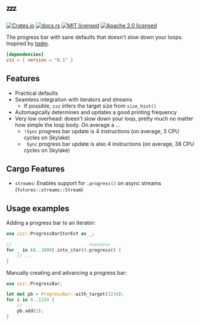 💤
===

[![Crates.io][crates-badge]][crates-url]
[![docs.rs][docs-badge]][docs-url]
[![MIT licensed][mit-badge]][mit-url]
[![Apache 2.0 licensed][apache-badge]][apache-url]

The progress bar with sane defaults that doesn't slow down your loops. Inspired by [tqdm].

[crates-badge]: https://img.shields.io/crates/v/zzz.svg
[crates-url]: https://crates.io/crates/zzz
[docs-badge]: https://docs.rs/zzz/badge.svg
[docs-url]: https://docs.rs/zzz/
[mit-badge]: https://img.shields.io/badge/license-MIT-blue.svg
[mit-url]: LICENSE-MIT
[apache-badge]: https://img.shields.io/badge/license-Apache%202.0-blue.svg
[apache-url]: LICENSE-APACHE
[tqdm]: https://github.com/tqdm/tqdm.git

```toml
[dependencies]
zzz = { version = "0.1" }
```

## Features

- Practical defaults
- Seamless integration with iterators and streams
  - If possible, `zzz` infers the target size from `size_hint()`
- Automagically determines and updates a good printing frequency
- Very low overhead: doesn't slow down your loop, pretty much no matter how simple the loop body. On average a ...
    - `!Sync` progress bar update is 4 instructions (on average, 3 CPU cycles on Skylake)
    - ` Sync` progress bar update is also 4 instructions (on average, 38 CPU cycles on Skylake)
  
## Cargo Features
- `streams`: Enables support for `.progress()` on async streams (`futures::streams::Stream`)

## Usage examples

Adding a progress bar to an iterator:
```rust
use zzz::ProgressBarIterExt as _;

//                             vvvvvvvv
for _ in (0..1000).into_iter().progress() {
    // ...
}
```

Manually creating and advancing a progress bar:
```rust
use zzz::ProgressBar;

let mut pb = ProgressBar::with_target(1234);
for i in 0..1234 {
    // ...
    pb.add(1);
}
```